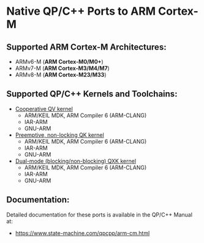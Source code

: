 # Native QP/C++ Ports to ARM Cortex-M

## Supported ARM Cortex-M Architectures:

- ARMv6-M (**ARM Cortex-M0/M0+**)
- ARMv7-M (**ARM Cortex-M3/M4/M7**)
- ARMv8-M (**ARM Cortex-M23/M33**)

## Supported QP/C++ Kernels and Toolchains:
- [Cooperative QV kernel](https://www.state-machine.com/qpcpp/group__qv.html)
  + ARM/KEIL MDK, ARM Compiler 6 (ARM-CLANG)
  + IAR-ARM
  + GNU-ARM
- [Preemptive, non-locking QK kernel](https://www.state-machine.com/qpcpp/group__qk.html)
  + ARM/KEIL MDK, ARM Compiler 6 (ARM-CLANG)
  + IAR-ARM
  + GNU-ARM
- [Dual-mode (blocking/non-blocking) QXK kernel](https://www.state-machine.com/qpcpp/group__qxk.html)
  + ARM/KEIL MDK, ARM Compiler 6 (ARM-CLANG)
  + IAR-ARM
  + GNU-ARM

## Documentation:

Detailed documentation for these ports is available in the QP/C++ Manual at:

- https://www.state-machine.com/qpcpp/arm-cm.html
